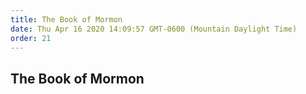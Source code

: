 ```yaml
---
title: The Book of Mormon
date: Thu Apr 16 2020 14:09:57 GMT-0600 (Mountain Daylight Time)
order: 21
---
```


## The Book of Mormon
